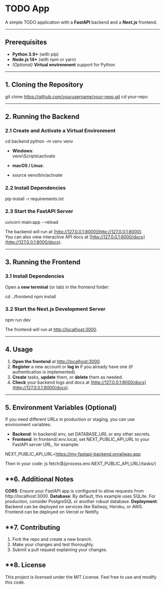 # **TODO App**

A simple TODO application with a **FastAPI** backend and a **Next.js** frontend.

---

## **Prerequisites**

- **Python 3.9+** (with pip)
- **Node.js 14+** (with npm or yarn)
- *(Optional)* **Virtual environment** support for Python

---

## **1. Cloning the Repository**

git clone https://github.com/yourusername/your-repo.git 
cd your-repo

---

## **2. Running the Backend**

### **2.1 Create and Activate a Virtual Environment**

cd backend python -m venv venv

- **Windows**:  
venv\Scripts\activate

- **macOS / Linux**:
- source venv/bin/activate

### **2.2 Install Dependencies**

pip install -r requirements.txt

### **2.3 Start the FastAPI Server**

uvicorn main:app --reload

The backend will run at [http://127.0.0.1:8000](http://127.0.0.1:8000).  
You can also view interactive API docs at [http://127.0.0.1:8000/docs](http://127.0.0.1:8000/docs).

---

## **3. Running the Frontend**

### **3.1 Install Dependencies**

Open a **new terminal** (or tab) in the frontend folder:

cd ../frontend npm install


### **3.2 Start the Next.js Development Server**

npm run dev


The frontend will run at [http://localhost:3000](http://localhost:3000).

---

## **4. Usage**

1. **Open the frontend** at [http://localhost:3000](http://localhost:3000).  
2. **Register** a new account or **log in** if you already have one (if authentication is implemented).  
3. **Create** tasks, **update** them, or **delete** them as needed.  
4. **Check** your backend logs and docs at [http://127.0.0.1:8000/docs](http://127.0.0.1:8000/docs).

---

## **5. Environment Variables (Optional)**

If you need different URLs in production or staging, you can use environment variables:

- **Backend**: In backend/.env, set DATABASE_URL or any other secrets.  
- **Frontend**: In frontend/.env.local, set NEXT_PUBLIC_API_URL to your FastAPI server URL, for example:

NEXT_PUBLIC_API_URL=https://my-fastapi-backend.onrailway.app


Then in your code:
js
fetch(${process.env.NEXT_PUBLIC_API_URL}/tasks/)

## **6. Additional Notes

**CORS**: Ensure your FastAPI app is configured to allow requests from http://localhost:3000.
**Database**: By default, this example uses SQLite. For production, consider PostgreSQL or another robust database.
**Deployment**:
Backend can be deployed on services like Railway, Heroku, or AWS.
Frontend can be deployed on Vercel or Netlify.

## **7. Contributing
1. Fork the repo and create a new branch.
2. Make your changes and test thoroughly.
3. Submit a pull request explaining your changes.

## **8. License
This project is licensed under the MIT License. Feel free to use and modify this code.

